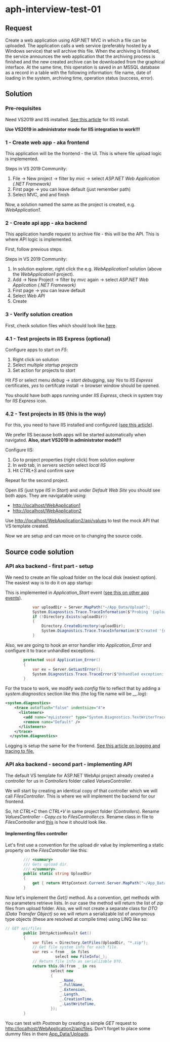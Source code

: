 # aph-interview-test-01

## Request

Create a web application using ASP.NET MVC in which a file can be uploaded.
The application calls a web service (preferably hosted by a Windows service) that will archive this file.
When the archiving is finished, the service announces the web application that the archiving process
is finished and the new created archive can be downloaded from the graphical interface. At the same time,
this operation is saved in an MSSQL database as a record in a table with the following information: file name,
date of loading in the system, archiving time, operation status (success, error).

## Solution

### Pre-requisites

Need VS2019 and IIS installed. [See this article](https://www.howtogeek.com/112455/how-to-install-iis-8-on-windows-8/)
for IIS install.

**Use VS2019 in administrator mode for IIS integration to work!!!**

### 1 - Create web app - aka frontend

This application will be the frontend - the UI. This is where file upload logic is implemented.

Steps in VS 2019 Community:

1. File -> New project -> filter by _mvc_ -> select _ASP.NET Web Application (.NET Framework)_
1. First page -> you can leave default (just remember path)
1. Select MVC, and and finish

Now, a solution named the same as the project is created, e.g. _WebApplication1_.

### 2 - Create api app - aka backend

This application handle request to archive file - this will be the API. This is where API logic is implemented.

First, follow previous steps.

Steps in VS 2019 Community:

1. In solution explorer, right click the e.g. _WebApplication1_ solution (above the _WebApplication1_ project).
1. Add -> New Project -> filter by _mvc_ again -> select _ASP.NET Web Application (.NET Framework)_
1. First page -> you can leave default
1. Select _Web API_
1. Create

### 3 - Verify solution creation

First, check solution files which should look like [here](src/WebApplication1).

### 4.1 - Test projects in IIS Express (optional)

Configure apps to start on _F5_:

1. Right click on solution
1. Select _multiple startup projects_
1. Set action for projects to _start_

Hit _F5_ or select menu _debug_ -> _start debugging_, say _Yes_ to _IIS Express_ certificates,
_yes_ to certifcate install -> browser window should be opened.

You should have both apps running under _IIS Express_, check in system tray for _IIS Express_ icon.

### 4.2 - Test projects in IIS (this is the way)

For this, you need to have IIS installed and configured
([see this article](https://www.howtogeek.com/112455/how-to-install-iis-8-on-windows-8/)).

We prefer IIS because both apps will be started automatically when navigated.
**Also, start VS2019 in administrator mode!!!**

Configure IIS:

1. Go to project properties (right click) from solution explorer
1. In _web_ tab, in _servers_ section select _local IIS_
1. Hit _CTRL+S_ and confirm save

Repeat for the second project.

Open _IIS_ (just type _IIS_ in _Start_) and under _Default Web Site_ you should see both apps.
They are navigatable using:

* [http://localhost/WebApplication1](http://localhost/WebApplication1)
* [http://localhost/WebApplication2](http://localhost/WebApplication2)

Use [http://localhost/WebApplication2/api/values](http://localhost/WebApplication2/api/values) to test
the mock API that VS template created.

Now we are setup and can move on to changing the source code.

## Source code solution

### API aka backend - first part - setup

We need to create an file upload folder on the local disk (easiest option).
The easiest way is to do it on app startup:

This is implemented in *Application_Start* event
([see this on other app events](https://www.c-sharpcorner.com/uploadfile/aa04e6/major-events-in-global-asax-file/)).

```csharp
            var uploadDir = Server.MapPath("~/App_Data/Upload");
            System.Diagnostics.Trace.TraceInformation($"Probing '{uploadDir}' for uploads...");
            if (!Directory.Exists(uploadDir))
            {
                Directory.CreateDirectory(uploadDir);
                System.Diagnostics.Trace.TraceInformation($"Created '{uploadDir}' for uploads!");
            }
```

Also, we are going to hook an error handler into *Application_Error* and configure it to
trace unhandled exceptions.

```csharp
        protected void Application_Error()
        {
            var ex = Server.GetLastError();
            System.Diagnostics.Trace.TraceError($"Unhandled exception: {ex}");
        }
```

For the trace to work, we modify _web.config_ file to reflect that by adding
a _system.diagnostics_ section like this (the log file name will be *__.log*):

```xml
<system.diagnostics>
    <trace autoflush="false" indentsize="4">
      <listeners>
        <add name="myListener" type="System.Diagnostics.TextWriterTraceListener" initializeData="__.log" />
        <remove name="Default" />
      </listeners>
    </trace>
  </system.diagnostics>
```

Logging is setup the same for the frontend.
[See this article on logging and tracing to file.](https://docs.microsoft.com/en-us/dotnet/framework/debug-trace-profile/how-to-create-and-initialize-trace-listeners)

### API aka backend - second part - implementing API

The default VS template for ASP.NET WebApi project already created a controller for us
in _Controllers_ folder called _ValuesController_.

We will start by creating an identical copy of that controller which we will call
_FilesController_. This is where we will implement the backend for our frontend.

So, hit _CTRL+C_ then _CTRL+V_ in same project folder (_Controllers_). Rename _ValuesController - Copy.cs_ to
_FilesController.cs_. Rename class in file to _FilesController_ and
[this](src/WebApplication1/WebApplication2/Controllers/FilesController.cs) is how it should look like.

#### Implementing files controller

Let's first use a convention for the upload dir value by implementing a static property
on the _FilesController_ like this:

```csharp
        /// <summary>
        /// Gets upload dir.
        /// </summary>
        public static string UploadDir
        {
            get { return HttpContext.Current.Server.MapPath("~/App_Data/Upload"); }
        }
```

Now let's implement the _Get()_ method. As a convention, get methods with no parameters
retrieve lists. In our case the method will return the list of _zip_ files from upload
folder. Also, we will not create a separate class for _DTO (Data Transfer Object)_
so we will return a serializable list of anonymous type objects (these are
resolved at compile time) using LINQ like so:

```csharp
// GET api/files
        public IHttpActionResult Get()
        {
            var files = Directory.GetFiles(UploadDir, "*.zip");
            // Get file system info for each file.
            var res = from _ in files
                      select new FileInfo(_);
            // Return file info as serializable DTO.
            return this.Ok(from _ in res
                    select new 
                    {
                        _.Name,
                        _.FullName,
                        _.Extension,
                        _.Length,
                        _.CreationTime,
                        _.LastWriteTime,
                    });
        }
```

You can test with _Postman_ by creating a simple _GET_ request to
[http://localhost/WebApplication2/api/files](http://localhost/WebApplication2/api/files). Don't forget to place
some dummy files in there [App_Data/Uploads](src/WebApplication1/WebApplication2/App_Data/Uploads).
